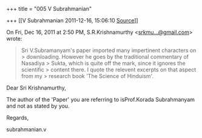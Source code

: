 +++
title = "005 V Subrahmanian"

+++
[[V Subrahmanian	2011-12-16, 15:06:10 [Source](https://groups.google.com/g/bvparishat/c/9pFLUsCz0JM)]]



On Fri, Dec 16, 2011 at 2:50 PM, S.R.Krishnamurthy \<[srkmu...@gmail.com]()\> wrote:  

> Sri V.Subramanyam's paper imported many impertinent characters on > downloading. However he goes by the traditional commentary of Nasadiya > Sukta, which is quite off the mark, since it ignores the scientific > content there. I quote the relevent excerpts on that aspect from my > research book 'The Science of Hinduism'.  
>   

  

Dear Sri Krishnamurthy,

  

The author of the 'Paper' you are referring to isProf.Korada Subrahmanyam and not as stated by you. 

  

Regards,

subrahmanian.v

>   

